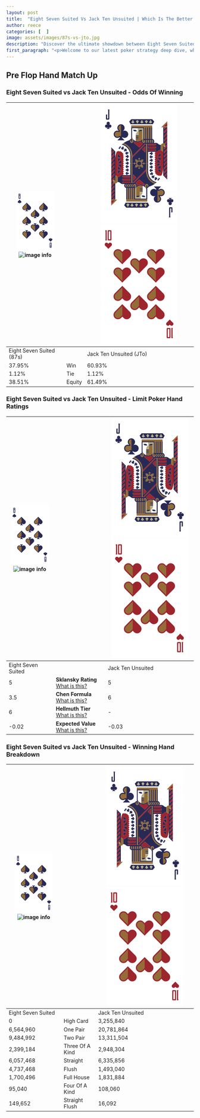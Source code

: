 ```yaml
---
layout: post
title:  "Eight Seven Suited Vs Jack Ten Unsuited | Which Is The Better Hand In Poker? A Complete Guide"
author: reece
categories: [  ]
image: assets/images/87s-vs-jto.jpg
description: "Discover the ultimate showdown between Eight Seven Suited and Jack Ten Unsuited in poker! Uncover the odds, strategies, and scenarios where one hand triumphs over the other. Get ready to up your poker game with this thrilling analysis."
first_paragraph: "<p>Welcome to our latest poker strategy deep dive, where we're pitting two distinct hands against each other in a high-stakes showdown: Eight Seven Suited vs Jack Ten Unsuited.</p><p>In the dynamic world of poker, every decision counts, and knowing which hand holds the upper hand is key to your success at the table.</p><p>In this article, we'll dissect these two hands, explore the scenarios where one dominates the other, and equip you with the knowledge to make strategic choices that can tip the odds in your favor.</p><p>Get ready to unravel the intriguing dynamics of these poker hands and elevate your game to new heights.</p>"
---
```




[comment]: # (sp0)

## Pre Flop Hand Match Up

<div class="table hand-ratings" markdown="1"> 



### Eight Seven Suited vs Jack Ten Unsuited - Odds Of Winning


    
| ![image info](assets/images/hand1/8.png) ![image info](assets/images/hand1/7s.png) |  | ![image info](assets/images/hand2/J.png) ![image info](assets/images/hand2/To.png) |
| -------- | -------- | -------- |
| Eight Seven Suited (87s) |  | Jack Ten Unsuited (JTo) |
| 37.95% | Win | 60.93% |
| 1.12% | Tie | 1.12% |
| 38.51% | Equity | 61.49% |




[comment]: # (sp1)



### Eight Seven Suited vs Jack Ten Unsuited - Limit Poker Hand Ratings


    
| ![image info](assets/images/hand1/8.png) ![image info](assets/images/hand1/7s.png) |  | ![image info](assets/images/hand2/J.png) ![image info](assets/images/hand2/To.png) |
| -------- | -------- | -------- |
| Eight Seven Suited |  | Jack Ten Unsuited |
| 5 | **Sklansky Rating** [What is this?](/sklansky-rating-explained) | 5 |
| 3.5 | **Chen Formula** [What is this?](/chen-formula-explained) | 6 |
| 6 | **Hellmuth Tier** [What is this?](/Hellmuth-tier-explained) | - |
| -0.02 | **Expected Value** [What is this?](/expected-value-explained) | -0.03 |




[comment]: # (sp2)



### Eight Seven Suited vs Jack Ten Unsuited - Winning Hand Breakdown


    
| ![image info](assets/images/hand1/8.png) ![image info](assets/images/hand1/7s.png) |  | ![image info](assets/images/hand2/J.png) ![image info](assets/images/hand2/To.png) |
| -------- | -------- | -------- |
| Eight Seven Suited |  | Jack Ten Unsuited |
| 0 | High Card | 3,255,840 |
| 6,564,960 | One Pair | 20,781,864 |
| 9,484,992 | Two Pair | 13,311,504 |
| 2,399,184 | Three Of A Kind | 2,948,304 |
| 6,057,468 | Straight | 6,335,856 |
| 4,737,468 | Flush | 1,493,040 |
| 1,700,496 | Full House | 1,831,884 |
| 95,040 | Four Of A Kind | 108,060 |
| 149,652 | Straight Flush | 16,092 |




[comment]: # (sp3)



</div>

[comment]: # (sp4)



[comment]: # (sp5)

